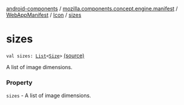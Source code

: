 [android-components](../../../index.md) / [mozilla.components.concept.engine.manifest](../../index.md) / [WebAppManifest](../index.md) / [Icon](index.md) / [sizes](./sizes.md)

# sizes

`val sizes: `[`List`](https://kotlinlang.org/api/latest/jvm/stdlib/kotlin.collections/-list/index.html)`<`[`Size`](../../-size/index.md)`>` [(source)](https://github.com/mozilla-mobile/android-components/blob/master/components/concept/engine/src/main/java/mozilla/components/concept/engine/manifest/WebAppManifest.kt#L106)

A list of image dimensions.

### Property

`sizes` - A list of image dimensions.